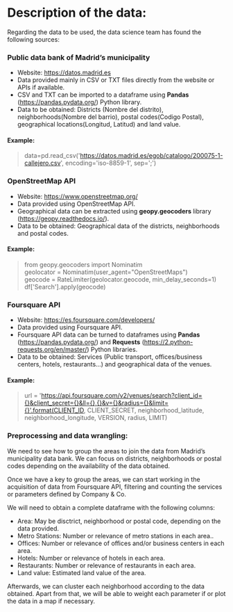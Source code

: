 # Description of the data:

Regarding the data to be used, the data science team has found the following sources:

### Public data bank of Madrid’s municipality
* Website: https://datos.madrid.es
* Data provided mainly in CSV or TXT files directly from the website or APIs if available.
* CSV and TXT can be imported to a dataframe using **Pandas** (https://pandas.pydata.org/) Python library.
* Data to be obtained: Districts (Nombre del distrito), neighborhoods(Nombre del barrio), postal codes(Codigo  Postal), geographical locations(Longitud, Latitud) and land value.

#### Example:
> data=pd.read_csv('https://datos.madrid.es/egob/catalogo/200075-1-callejero.csv', encoding='iso-8859-1', sep=';')  

### OpenStreetMap API
* Website: https://www.openstreetmap.org/
* Data provided using OpenStreetMap API.
* Geographical data can be extracted using **geopy.geocoders** library (https://geopy.readthedocs.io/).
* Data to be obtained: Geographical data of the districts, neighborhoods and postal codes.

#### Example:
> from geopy.geocoders import Nominatim  
> geolocator = Nominatim(user_agent="OpenStreetMaps")  
> geocode = RateLimiter(geolocator.geocode, min_delay_seconds=1)  
> df['Search'].apply(geocode)  

### Foursquare API
* Website: https://es.foursquare.com/developers/
* Data provided using Foursquare API.
* Foursquare API data can be turned to dataframes using **Pandas** (https://pandas.pydata.org/) and **Requests** (https://2.python-requests.org/en/master/) Python libraries.
* Data to be obtained: Services (Public transport, offices/business centers, hotels, restaurants…) and geographical data of the venues.

#### Example:
>url = 'https://api.foursquare.com/v2/venues/search?client_id={}&client_secret={}&ll={},{}&v={}&radius={}&limit={}'.format(CLIENT_ID, CLIENT_SECRET, neighborhood_latitude, neighborhood_longitude, VERSION, radius, LIMIT)

### Preprocessing and data wrangling:
We need to see how to group the areas to join the data from Madrid’s municipality data bank. We can focus on districts, neighborhoods or postal codes depending on the availability of the data obtained.

Once we have a key to group the areas, we can start working in the acquisition of data from Foursquare API, filtering and counting the services or parameters defined by Company & Co.

We will need to obtain a complete dataframe with the following columns:

* Area: May be disctrict, neighborhood or postal code, depending on the data provided.
* Metro Stations: Number or relevance of metro stations in each area..
* Offices: Number or relevance of offices and/or business centers in each area.
* Hotels: Number or relevance of hotels in each area.
* Restaurants: Number or relevance of restaurants in each area.
* Land value: Estimated land value of the area.

Afterwards, we can cluster each neighborhood according to the data obtained. Apart from that, we will be able to weight each parameter if or plot the data in a map if necessary.
